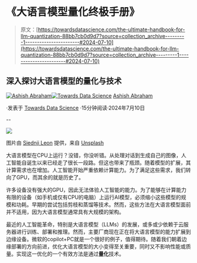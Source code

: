 # 《大语言模型量化终极手册》

> 原文：[https://towardsdatascience.com/the-ultimate-handbook-for-llm-quantization-88bb7cb0d9d7?source=collection_archive---------1-----------------------#2024-07-10](https://towardsdatascience.com/the-ultimate-handbook-for-llm-quantization-88bb7cb0d9d7?source=collection_archive---------1-----------------------#2024-07-10)

## 深入探讨大语言模型的量化与技术

[](https://medium.com/@ashishabraham02?source=post_page---byline--88bb7cb0d9d7--------------------------------)[![Ashish Abraham](../Images/f49ce1b2f0f99889e40cdd3c24c5a4fc.png)](https://medium.com/@ashishabraham02?source=post_page---byline--88bb7cb0d9d7--------------------------------)[](https://towardsdatascience.com/?source=post_page---byline--88bb7cb0d9d7--------------------------------)[![Towards Data Science](../Images/a6ff2676ffcc0c7aad8aaf1d79379785.png)](https://towardsdatascience.com/?source=post_page---byline--88bb7cb0d9d7--------------------------------) [Ashish Abraham](https://medium.com/@ashishabraham02?source=post_page---byline--88bb7cb0d9d7--------------------------------)

·发表于 [Towards Data Science](https://towardsdatascience.com/?source=post_page---byline--88bb7cb0d9d7--------------------------------) ·15分钟阅读·2024年7月10日

--

![](../Images/af990aafb125e0549685a0b19b2ce0b9.png)

图片由 [Siednji Leon](https://unsplash.com/@siednji?utm_source=medium&utm_medium=referral) 提供，来自 [Unsplash](https://unsplash.com/?utm_source=medium&utm_medium=referral)

大语言模型在CPU上运行？没错，你没听错。从处理对话到生成自己的图像，人工智能自诞生以来已经走了很长一段路。但这也带来了瓶颈。随着模型的扩展，其计算需求也在增加。人工智能开始严重依赖计算能力。为了满足这些需求，我们转向了GPU，而其余的就是历史了。

许多设备没有强大的GPU，因此无法体验人工智能的能力。为了能够在计算能力有限的设备（如手机或仅有CPU的电脑）上运行AI模型，必须缩小这些模型的规模和功耗。早期的尝试包括剪枝和蒸馏等技术。然而，这些方法在大语言模型面前并不适用，因为大语言模型通常具有大规模的架构。

最近的人工智能革命，特别是大语言模型（LLMs）的发展，或多或少依赖于云服务器进行训练、部署和推理。然而，主要厂商现在正在将大语言模型的能力扩展到边缘设备。微软的copilot+PC就是一个很好的例子，值得期待。随着我们朝着边缘部署的方向前进，优化大语言模型的大小变得至关重要，同时又不影响性能或质量。实现这一优化的一个有效方法是通过**量化**技术。
